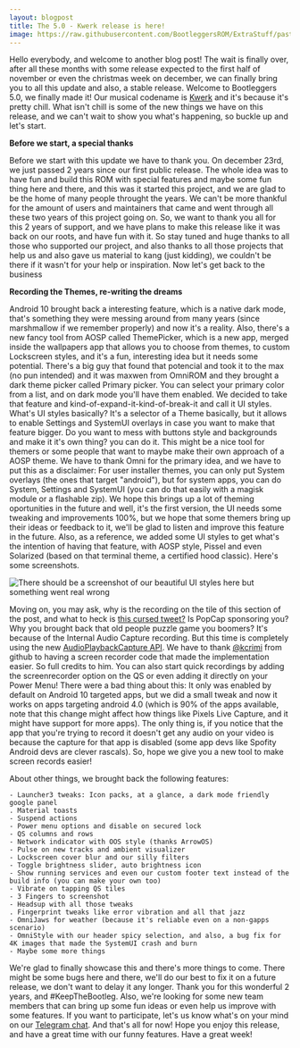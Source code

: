 ```yaml
---
layout: blogpost
title: The 5.0 - Kwerk release is here!
image: https://raw.githubusercontent.com/BootleggersROM/ExtraStuff/pasta/blogstuff/bootleg_50_kwerk.png
---
```

Hello everybody, and welcome to another blog post! The wait is finally over, after all these months with some release expected to the first half of november or even the christmas week on december, we can finally bring you to all this update and also, a stable release. Welcome to Bootleggers 5.0, we finally made it! Our musical codename is [Kwerk](https://kutt.it/LH0GP6) and it's because it's pretty chill. What isn't chill is some of the new things we have on this release, and we can't wait to show you what's happening, so buckle up and let's start.

**Before we start, a special thanks**

Before we start with this update we have to thank you. On december 23rd, we just passed 2 years since our first public release. The whole idea was to have fun and build this ROM with special features and maybe some fun thing here and there, and this was it started this project, and we are glad to be the home of many people throught the years. We can't be more thankful for the amount of users and maintainers that came and went through all these two years of this project going on. So, we want to thank you all for this 2 years of support, and we have plans to make this release like it was back on our roots, and have fun with it. So stay tuned and huge thanks to all those who supported our project, and also thanks to all those projects that help us and also gave us material to kang (just kidding), we couldn't be there if it wasn't for your help or inspiration. Now let's get back to the business

**Recording the Themes, re-writing the dreams**

Android 10 brought back a interesting feature, which is a native dark mode, that's something they were messing around from many years (since marshmallow if we remember properly) and now it's a reality. Also, there's a new fancy tool from AOSP called ThemePicker, which is a new app, merged inside the wallpapers app that allows you to choose from themes, to custom Lockscreen styles, and it's a fun, interesting idea but it needs some potential. There's a big guy that found that potencial and took it to the max (no pun intended) and it was maxwen from OmniROM and they brought a dark theme picker called Primary picker. You can select your primary color from a list, and on dark mode you'll have them enabled. We decided to take that feature and kind-of-expand-it-kind-of-break-it and call it UI styles. What's UI styles basically? It's a selector of a Theme basically, but it allows to enable Settings and SystemUI overlays in case you want to make that feature bigger. Do you want to mess with buttons style and backgrounds and make it it's own thing? you can do it. This might be a nice tool for themers or some people that want to maybe make their own approach of a AOSP theme. We have to thank Omni for the primary idea, and we have to put this as a disclaimer: For user installer themes, you can only put System overlays (the ones that target "android"), but for system apps, you can do System, Settings and SystemUI (you can do that easily with a magisk module or a flashable zip). We hope this brings up a lot of theming oportunities in the future and well, it's the first version, the UI needs some tweaking and improvements 100%, but we hope that some themers bring up their ideas or feedback to it, we'll be glad to listen and improve this feature in the future. Also, as a reference, we added some UI styles to get what's the intention of having that feature, with AOSP style, Pissel and even Solarized (based on that terminal theme, a certified hood classic). Here's some screenshots.

![There should be a screenshot of our beautiful UI styles here but something went real wrong](http://www.bootleggersrom.xyz//img/blogfiles/ui_styles.jpg "UI styles being added for our custom themes and the UI styles picker")

Moving on, you may ask, why is the recording on the tile of this section of the post, and what to heck is [this cursed tweet?](https://twitter.com/BootleggersROM/status/1217170047371743233) Is PopCap sponsoring you? Why you brought back that old people puzzle game you boomers? It's because of the Internal Audio Capture recording. But this time is completely using the new [AudioPlaybackCapture API](https://developer.android.com/guide/topics/media/playback-capture). We have to thank [@kcrimi](https://github.com/kcrimi) from github to having a screen recorder code that made the implementation easier. So full credits to him. You can also start quick recordings by adding the screenrecorder option on the QS or even adding it directly on your Power Menu! There were a bad thing about this: It only was enabled by default on Android 10 targeted apps, but we did a small tweak and now it works on apps targeting android 4.0 (which is 90% of the apps available, note that this change might affect how things like Pixels Live Capture, and it might have support for more apps). The only thing is, if you notice that the app that you're trying to record it doesn't get any audio on your video is because the capture for that app is disabled (some app devs like Spofity Android devs are clever rascals). So, hope we give you a new tool to make screen records easier!

About other things, we brought back the following features:
```
- Launcher3 tweaks: Icon packs, at a glance, a dark mode friendly google panel
. Material toasts
- Suspend actions
- Power menu options and disable on secured lock
- QS columns and rows
- Network indicator with OOS style (thanks ArrowOS)
- Pulse on new tracks and ambient visualizer
- Lockscreen cover blur and our silly filters
- Toggle brightness slider, auto brightness icon
- Show running services and even our custom footer text instead of the build info (you can make your own too)
- Vibrate on tapping QS tiles
- 3 Fingers to screenshot
- Headsup with all those tweaks
. Fingerprint tweaks like error vibration and all that jazz
- OmniJaws for weather (because it's reliable even on a non-gapps scenario)
- OmniStyle with our header spicy selection, and also, a bug fix for 4K images that made the SystemUI crash and burn
- Maybe some more things
```

We're glad to finally showcase this and there's more things to come. There might be some bugs here and there, we'll do our best to fix it on a future release, we don't want to delay it any longer. Thank you for this wonderful 2 years, and #KeepTheBootleg. Also, we're looking for some new team members that can bring up some fun ideas or even help us improve with some features. If you want to participate, let's us know what's on your mind on our [Telegram chat](https://t.me/keepthebootleg). And that's all for now! Hope you enjoy this release, and have a great time with our funny features. Have a great week!

